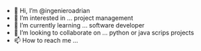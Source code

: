 - 👋 Hi, I’m @ingenieroadrian
- 👀 I’m interested in ... project management 
- 🌱 I’m currently learning ... software developer 
- 💞️ I’m looking to collaborate on ... python or java scrips projects
- 📫 How to reach me ...

<!---
ingenieroadrian/ingenieroadrian is a ✨ special ✨ repository because its `README.md` (this file) appears on your GitHub profile.
You can click the Preview link to take a look at your changes.
--->
